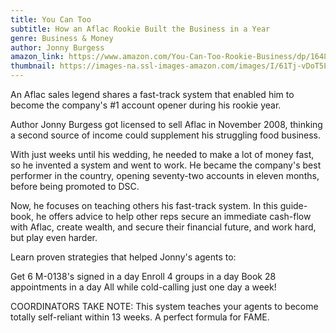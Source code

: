 ```yaml
---
title: You Can Too
subtitle: How an Aflac Rookie Built the Business in a Year
genre: Business & Money
author: Jonny Burgess
amazon_link: https://www.amazon.com/You-Can-Too-Rookie-Business/dp/1648951341/ref=sr_1_1?crid=2LGKISKAP7EZC&keywords=9781648951343&qid=1643543507&sprefix=%2Caps%2C286&sr=8-1
thumbnail: https://images-na.ssl-images-amazon.com/images/I/61Tj-vDoT5L.jpg
---
```

An Aflac sales legend shares a fast-track system that enabled him to become the company's #1 account opener during his rookie year.

Author Jonny Burgess got licensed to sell Aflac in November 2008, thinking a second source of income could supplement his struggling food business.

With just weeks until his wedding, he needed to make a lot of money fast, so he invented a system and went to work. He became the company's best performer in the country, opening seventy-two accounts in eleven months, before being promoted to DSC.

Now, he focuses on teaching others his fast-track system. In this guide-book, he offers advice to help other reps secure an immediate cash-flow with Aflac, create wealth, and secure their financial future, and work hard, but play even harder.

Learn proven strategies that helped Jonny's agents to:

Get 6 M-0138's signed in a day
Enroll 4 groups in a day
Book 28 appointments in a day
All while cold-calling just one day a week!

COORDINATORS TAKE NOTE: This system teaches your agents to become totally self-reliant within 13 weeks. A perfect formula for FAME.